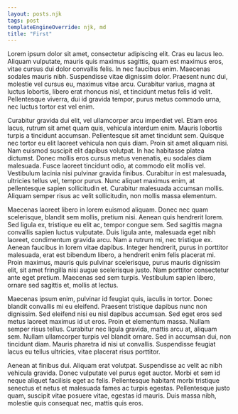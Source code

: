```yaml
---
layout: posts.njk
tags: post
templateEngineOverride: njk, md
title: "First"
---
```


Lorem ipsum dolor sit amet, consectetur adipiscing elit. Cras eu lacus leo. Aliquam vulputate, mauris quis maximus sagittis, quam est maximus eros, vitae cursus dui dolor convallis felis. In nec faucibus enim. Maecenas sodales mauris nibh. Suspendisse vitae dignissim dolor. Praesent nunc dui, molestie vel cursus eu, maximus vitae arcu. Curabitur varius, magna at luctus lobortis, libero erat rhoncus nisl, et tincidunt metus felis id velit. Pellentesque viverra, dui id gravida tempor, purus metus commodo urna, nec luctus tortor est vel enim.

Curabitur gravida dui elit, vel ullamcorper arcu imperdiet vel. Etiam eros lacus, rutrum sit amet quam quis, vehicula interdum enim. Mauris lobortis turpis a tincidunt accumsan. Pellentesque sit amet tincidunt sem. Quisque nec tortor eu elit laoreet vehicula non quis diam. Proin sit amet aliquam nisi. Nam euismod suscipit elit dapibus volutpat. In hac habitasse platea dictumst. Donec mollis eros cursus metus venenatis, eu sodales diam malesuada. Fusce laoreet tincidunt odio, at commodo elit mollis vel. Vestibulum lacinia nisi pulvinar gravida finibus. Curabitur in est malesuada, ultricies tellus vel, tempor purus. Nunc aliquet maximus enim, at pellentesque sapien sollicitudin et. Curabitur malesuada accumsan mollis. Aliquam semper risus ac velit sollicitudin, non mollis massa elementum.

Maecenas laoreet libero in lorem euismod aliquam. Donec nec quam scelerisque, blandit sem mollis, pretium nisi. Aenean quis hendrerit lorem. Sed ligula ex, tristique eu elit ac, tempor congue sem. Sed sagittis magna convallis sapien luctus vulputate. Duis ligula ante, malesuada eget nibh laoreet, condimentum gravida arcu. Nam a rutrum mi, nec tristique ex. Aenean faucibus in lorem vitae dapibus. Integer hendrerit, purus in porttitor malesuada, erat est bibendum libero, a hendrerit enim felis placerat mi. Proin maximus, mauris quis pulvinar scelerisque, purus mauris dignissim elit, sit amet fringilla nisi augue scelerisque justo. Nam porttitor consectetur ante eget pretium. Maecenas sed sem turpis. Vestibulum sapien libero, ornare sed sagittis et, mollis at lectus.

Maecenas ipsum enim, pulvinar id feugiat quis, iaculis in tortor. Donec blandit convallis mi eu eleifend. Praesent tristique dapibus nunc non dignissim. Sed eleifend nisi eu nisl dapibus accumsan. Sed eget eros sed metus laoreet maximus id ut eros. Proin et elementum massa. Nullam semper risus tellus. Curabitur nec ligula gravida, mattis arcu at, aliquam sem. Nullam ullamcorper turpis vel blandit ornare. Sed in accumsan dui, non tincidunt diam. Mauris pharetra id nisi ut convallis. Suspendisse feugiat lacus eu tellus ultricies, vitae placerat risus porttitor.

Aenean at finibus dui. Aliquam erat volutpat. Suspendisse ac velit ac nibh vehicula gravida. Donec vulputate vel purus eget auctor. Morbi et sem id neque aliquet facilisis eget ac felis. Pellentesque habitant morbi tristique senectus et netus et malesuada fames ac turpis egestas. Pellentesque justo quam, suscipit vitae posuere vitae, egestas id mauris. Duis massa nibh, molestie quis consequat nec, mattis quis eros.
